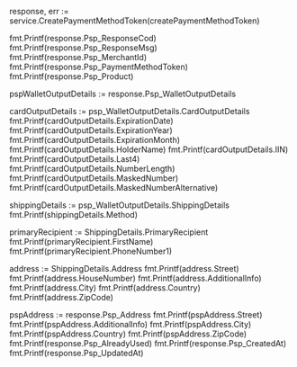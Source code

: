 response, err := service.CreatePaymentMethodToken(createPaymentMethodToken)

fmt.Printf(response.Psp_ResponseCod)
fmt.Printf(response.Psp_ResponseMsg)
fmt.Printf(response.Psp_MerchantId)
fmt.Printf(response.Psp_PaymentMethodToken)
fmt.Printf(response.Psp_Product)

pspWalletOutputDetails := response.Psp_WalletOutputDetails

cardOutputDetails := psp_WalletOutputDetails.CardOutputDetails
fmt.Printf(cardOutputDetails.ExpirationDate)
fmt.Printf(cardOutputDetails.ExpirationYear)
fmt.Printf(cardOutputDetails.ExpirationMonth)
fmt.Printf(cardOutputDetails.HolderName)
fmt.Printf(cardOutputDetails.IIN)
fmt.Printf(cardOutputDetails.Last4)
fmt.Printf(cardOutputDetails.NumberLength)
fmt.Printf(cardOutputDetails.MaskedNumber)
fmt.Printf(cardOutputDetails.MaskedNumberAlternative)

shippingDetails := psp_WalletOutputDetails.ShippingDetails
fmt.Printf(shippingDetails.Method)

primaryRecipient := ShippingDetails.PrimaryRecipient
fmt.Printf(primaryRecipient.FirstName)
fmt.Printf(primaryRecipient.PhoneNumber1)

address := ShippingDetails.Address
fmt.Printf(address.Street)
fmt.Printf(address.HouseNumber)
fmt.Printf(address.AdditionalInfo)
fmt.Printf(address.City)
fmt.Printf(address.Country)
fmt.Printf(address.ZipCode)

pspAddress := response.Psp_Address
fmt.Printf(pspAddress.Street)
fmt.Printf(pspAddress.AdditionalInfo)
fmt.Printf(pspAddress.City)
fmt.Printf(pspAddress.Country)
fmt.Printf(pspAddress.ZipCode)
fmt.Printf(response.Psp_AlreadyUsed)
fmt.Printf(response.Psp_CreatedAt)
fmt.Printf(response.Psp_UpdatedAt)

